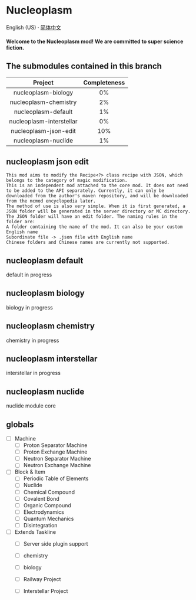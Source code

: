 # Nucleoplasm

English (US) · [简体中文](README_szh.md)

<h4>Welcome to the Nucleoplasm mod! We are committed to super science fiction.</h4>

## The submodules contained in this branch

| Project                   | Completeness |
|:-------------------------:|:------------:|
| nucleoplasm\-biology      | 0%           |
| nucleoplasm\-chemistry    | 2%           |
| nucleoplasm\-default      | 1%           |
| nucleoplasm\-interstellar | 0%           |
| nucleoplasm\-json\-edit   | 10%          |
| nucleoplasm\-nuclide      | 1%           |

## nucleoplasm json edit
    This mod aims to modify the Recipe<?> class recipe with JSON, which belongs to the category of magic modification.
    This is an independent mod attached to the core mod. It does not need to be added to the API separately. Currently, it can only be downloaded from the author's maven repository, and will be downloaded from the mcmod encyclopedia later.
    The method of use is also very simple. When it is first generated, a JSON folder will be generated in the server directory or MC directory. The JSON folder will have an edit folder. The naming rules in the folder are:
    A folder containing the name of the mod. It can also be your custom English name
    Subordinate file -> .json file with English name
    Chinese folders and Chinese names are currently not supported.

## nucleoplasm default
default in progress

## nucleoplasm biology
biology in progress

## nucleoplasm chemistry
chemistry in progress

## nucleoplasm interstellar
interstellar in progress

## nucleoplasm nuclide
nuclide module core

## globals

- [ ] Machine
    - [ ] Proton Separator Machine
    - [ ] Proton Exchange Machine
    - [ ] Neutron Separator Machine
    - [ ] Neutron Exchange Machine
- [ ] Block & Item
    - [ ] Periodic Table of Elements
    - [ ] Nuclide
    - [ ] Chemical Compound
    - [ ] Covalent Bond
    - [ ] Organic Compound
    - [ ] Electrodynamics
    - [ ] Quantum Mechanics
    - [ ] Disintegration
- [ ] Extends Taskline
    - [ ] Server side plugin support
    - [ ] chemistry
    - [ ] biology
    - [ ] Railway Project
    - [ ] Interstellar Project

